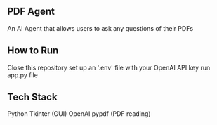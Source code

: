 ## PDF Agent
An AI Agent that allows users to ask any questions of their PDFs

## How to Run
Close this repository
set up an '.env' file with your OpenAI API key
run app.py file

## Tech Stack
Python
Tkinter (GUI)
OpenAI
pypdf (PDF reading)
